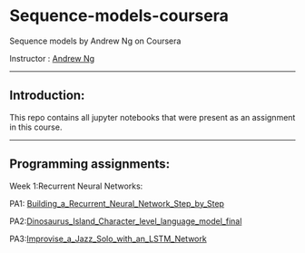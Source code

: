 # Sequence-models-coursera

Sequence models by Andrew Ng on Coursera

Instructor : [Andrew Ng](https://www.andrewng.org/)

---------------


## Introduction:
This repo contains all jupyter notebooks that were present as an assignment in this course.

-------------------

## Programming assignments:

Week 1:Recurrent Neural Networks:

PA1: [Building_a_Recurrent_Neural_Network_Step_by_Step](https://github.com/asenarmour/Sequence-models-coursera/blob/master/Building_a_Recurrent_Neural_Network_Step_by_Step_v3a.ipynb)

PA2:[Dinosaurus_Island_Character_level_language_model_final](https://github.com/asenarmour/Sequence-models-coursera/blob/master/Dinosaurus_Island_Character_level_language_model_final_v3a.ipynb)

PA3:[Improvise_a_Jazz_Solo_with_an_LSTM_Network](https://github.com/asenarmour/Sequence-models-coursera/blob/master/Improvise_a_Jazz_Solo_with_an_LSTM_Network_v3a.ipynb)
